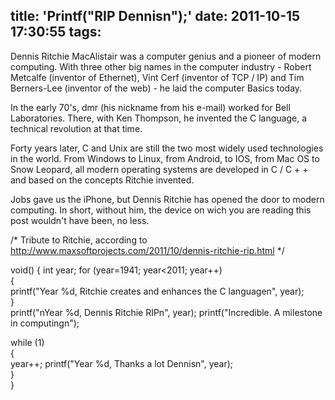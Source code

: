 title: 'Printf("RIP Dennisn");'
date: 2011-10-15 17:30:55
tags:
---

Dennis Ritchie MacAlistair was a computer genius and a pioneer of modern computing. With three other big names in the computer industry - Robert Metcalfe (inventor of Ethernet), Vint Cerf (inventor of TCP / IP) and Tim Berners-Lee (inventor of the web) - he laid the computer Basics today.

In the early 70's, dmr (his nickname from his e-mail) worked for Bell Laboratories. There, with Ken Thompson, he invented the C language, a technical revolution at that time. 

Forty years later, C and Unix are still the two most widely used technologies in the world. From Windows to Linux, from  Android, to IOS, from Mac OS to Snow Leopard, all modern operating systems are developed in C / C + + and based on the concepts Ritchie invented.  

Jobs gave us the iPhone, but Dennis Ritchie has opened the door to modern computing. In short, without him, the device on wich you are reading this post wouldn't have been, no less.

/*
Tribute to Ritchie, according to http://www.maxsoftprojects.com/2011/10/dennis-ritchie-rip.html
*/

void()
{
  int year;
  for (year=1941; year&lt;2011; year++)   
  {    
    printf(&quot;Year %d, Ritchie creates and enhances the C languagen&quot;, year);   
  }     
  printf(&quot;nYear %d, Dennis Ritchie RIPn&quot;, year);
  printf(&quot;Incredible. A milestone in computingn&quot;);

  while (1)   
  {    
    year++;
    printf(&quot;Year %d, Thanks a lot Dennisn&quot;, year);   
  }  
} 
